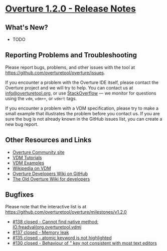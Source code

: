 
# [Overture 1.2.0 - Release Notes](https://github.com/overturetool/overture/milestones/v1.2.0)



## What's New?

* TODO

## Reporting Problems and Troubleshooting

Please report bugs, problems, and other issues with the tool at <https://github.com/overturetool/overture/issues>.

If you encounter a problem with the Overture IDE itself, please contact the Overture project and we will try to help.  You can contact us at info@overturetool.org, or use [StackOverflow](http://stackoverflow.com/questions/tagged/vdm%2b%2b) — we monitor for questions using the `vdm`, `vdm++`, or `vdmrt` tags.

If you encounter a problem with a VDM specification, please try to make a small example that illustrates the problem before you contact us.  If you are sure the bug is not already known in the GitHub issues list, you can create a new bug report.


## Other Resources and Links

* [Overture Community site](http://www.overturetool.org)
* [VDM Tutorials](http://overturetool.org/documentation/tutorials.html)
* [VDM Examples](http://overturetool.org/download/examples/)
* [Wikipedia on VDM](http://en.wikipedia.org/wiki/Vienna_Development_Method)
* [Overture Developers Wiki on GitHub](https://github.com/overturetool/overture/wiki/)
* [The Old Overture Wiki for developers](http://wiki.overturetool.org)


## Bugfixes

Please note that the interactive list is at <https://github.com/overturetool/overture/milestones/v1.2.0>
* [#138 closed - Cannot find native method: IO.freadval(org.overturetool.vdmj](https://github.com/overturetool/overture/issues/138)
* [#137 closed - Memory leak](https://github.com/overturetool/overture/issues/137)
* [#135 closed - atomic keyword is not highlighted](https://github.com/overturetool/overture/issues/135)
* [#130 closed - Behaviour of " key not consistent with most text editors](https://github.com/overturetool/overture/issues/130)
